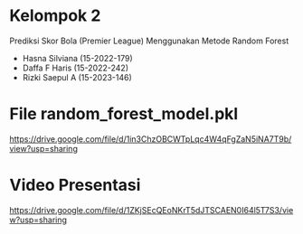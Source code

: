 # Kelompok 2
Prediksi Skor Bola (Premier League) Menggunakan Metode Random Forest
- Hasna Silviana (15-2022-179)
- Daffa F Haris (15-2022-242)
- Rizki Saepul A (15-2023-146)

# File random_forest_model.pkl
https://drive.google.com/file/d/1in3ChzOBCWTpLqc4W4qFgZaN5iNA7T9b/view?usp=sharing

# Video Presentasi
https://drive.google.com/file/d/1ZKjSEcQEoNKrT5dJTSCAEN0I64l5T7S3/view?usp=sharing
